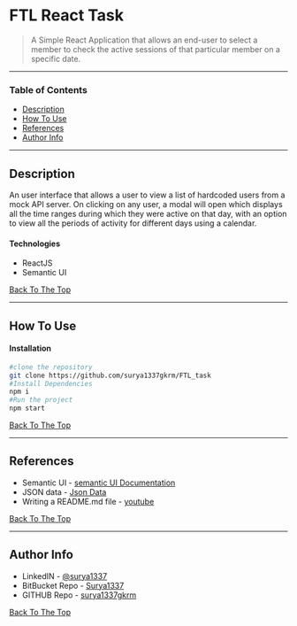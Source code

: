 # FTL React Task

> A Simple React Application that allows an end-user to select a member to check the active sessions of that particular member on a specific date.

---

### Table of Contents

- [Description](#description)
- [How To Use](#how-to-use)
- [References](#references)
- [Author Info](#author-info)

---

## Description

An user interface that allows a user to view a list of hardcoded
users from a mock API server. On clicking on any user, a modal will open which displays
all the time ranges during which they were active on that day, with an option to view all the
periods of activity for different days using a calendar.

#### Technologies

- ReactJS
- Semantic UI

[Back To The Top](#ftl-react-task)

---

## How To Use

#### Installation

```bash
#clone the repository
git clone https://github.com/surya1337gkrm/FTL_task
#Install Dependencies
npm i
#Run the project
npm start
```

[Back To The Top](#ftl-react-task)

---

## References

- Semantic UI - [semantic UI Documentation](https://semantic-ui.com/introduction/getting-started.html)
- JSON data - [Json Data](http://localhost:3001/members)
- Writing a README.md file - [youtube](https://www.youtube.com/watch?v=eVGEea7adDM&t=333s)

[Back To The Top](#ftl-react-task)

---

## Author Info

- LinkedIN - [@surya1337](https://www.linkedin.com/in/surya1337/)
- BitBucket Repo - [Surya1337](https://bitbucket.org/dashboard/repositories)
- GITHUB Repo - [surya1337gkrm](https://github.com/surya1337gkrm)

[Back To The Top](#ftl-react-task)
